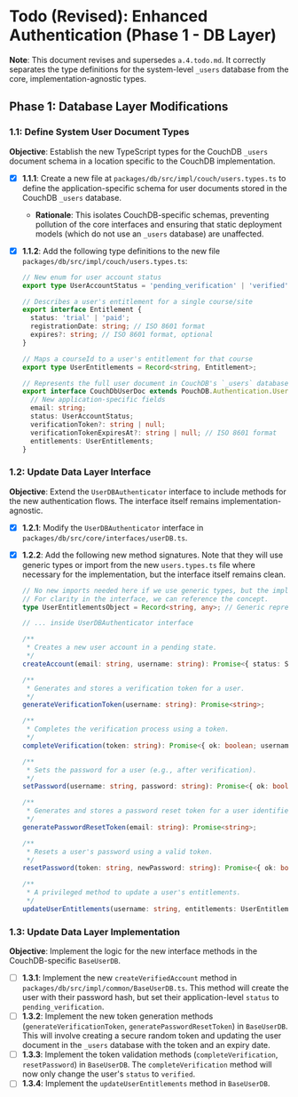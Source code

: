 # Todo (Revised): Enhanced Authentication (Phase 1 - DB Layer)

**Note**: This document revises and supersedes `a.4.todo.md`. It correctly separates the type definitions for the system-level `_users` database from the core, implementation-agnostic types.

## Phase 1: Database Layer Modifications

### 1.1: Define System User Document Types

**Objective**: Establish the new TypeScript types for the CouchDB `_users` document schema in a location specific to the CouchDB implementation.

- [x] **1.1.1**: Create a new file at `packages/db/src/impl/couch/users.types.ts` to define the application-specific schema for user documents stored in the CouchDB `_users` database.
  - **Rationale**: This isolates CouchDB-specific schemas, preventing pollution of the core interfaces and ensuring that static deployment models (which do not use an `_users` database) are unaffected.

- [x] **1.1.2**: Add the following type definitions to the new file `packages/db/src/impl/couch/users.types.ts`:

  ```typescript
  // New enum for user account status
  export type UserAccountStatus = 'pending_verification' | 'verified' | 'suspended';

  // Describes a user's entitlement for a single course/site
  export interface Entitlement {
    status: 'trial' | 'paid';
    registrationDate: string; // ISO 8601 format
    expires?: string; // ISO 8601 format, optional
  }

  // Maps a courseId to a user's entitlement for that course
  export type UserEntitlements = Record<string, Entitlement>;

  // Represents the full user document in CouchDB's `_users` database, extending a base PouchDB user type
  export interface CouchDbUserDoc extends PouchDB.Authentication.User {
    // New application-specific fields
    email: string;
    status: UserAccountStatus;
    verificationToken?: string | null;
    verificationTokenExpiresAt?: string | null; // ISO 8601 format
    entitlements: UserEntitlements;
  }
  ```

### 1.2: Update Data Layer Interface

**Objective**: Extend the `UserDBAuthenticator` interface to include methods for the new authentication flows. The interface itself remains implementation-agnostic.

- [x] **1.2.1**: Modify the `UserDBAuthenticator` interface in `packages/db/src/core/interfaces/userDB.ts`.
- [x] **1.2.2**: Add the following new method signatures. Note that they will use generic types or import from the new `users.types.ts` file where necessary for the implementation, but the interface itself remains clean.

  ```typescript
  // No new imports needed here if we use generic types, but the implementation will need them.
  // For clarity in the interface, we can reference the concept.
  type UserEntitlementsObject = Record<string, any>; // Generic representation

  // ... inside UserDBAuthenticator interface

  /**
   * Creates a new user account in a pending state.
   */
  createAccount(email: string, username: string): Promise<{ status: Status; error?: string }>;

  /**
   * Generates and stores a verification token for a user.
   */
  generateVerificationToken(username: string): Promise<string>;

  /**
   * Completes the verification process using a token.
   */
  completeVerification(token: string): Promise<{ ok: boolean; username?: string; error?: string }>;

  /**
   * Sets the password for a user (e.g., after verification).
   */
  setPassword(username: string, password: string): Promise<{ ok: boolean; error?: string }>;

  /**
   * Generates and stores a password reset token for a user identified by email.
   */
  generatePasswordResetToken(email: string): Promise<string>;

  /**
   * Resets a user's password using a valid token.
   */
  resetPassword(token: string, newPassword: string): Promise<{ ok: boolean; error?: string }>;

  /**
   * A privileged method to update a user's entitlements.
   */
  updateUserEntitlements(username: string, entitlements: UserEntitlementsObject): Promise<{ ok: boolean; error?: string }>;
  ```

### 1.3: Update Data Layer Implementation

**Objective**: Implement the logic for the new interface methods in the CouchDB-specific `BaseUserDB`.

- [ ] **1.3.1**: Implement the new `createVerifiedAccount` method in `packages/db/src/impl/common/BaseUserDB.ts`. This method will create the user with their password hash, but set their application-level `status` to `pending_verification`.
- [ ] **1.3.2**: Implement the new token generation methods (`generateVerificationToken`, `generatePasswordResetToken`) in `BaseUserDB`. This will involve creating a secure random token and updating the user document in the `_users` database with the token and an expiry date.
- [ ] **1.3.3**: Implement the token validation methods (`completeVerification`, `resetPassword`) in `BaseUserDB`. The `completeVerification` method will now only change the user's `status` to `verified`.
- [ ] **1.3.4**: Implement the `updateUserEntitlements` method in `BaseUserDB`.
